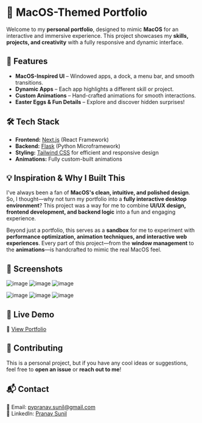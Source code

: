 # 🚀 MacOS-Themed Portfolio  

Welcome to my **personal portfolio**, designed to mimic **MacOS** for an interactive and immersive experience. This project showcases my **skills, projects, and creativity** with a fully responsive and dynamic interface.  

## 🎨 Features  
- **MacOS-Inspired UI** – Windowed apps, a dock, a menu bar, and smooth transitions.  
- **Dynamic Apps** – Each app highlights a different skill or project.  
- **Custom Animations** – Hand-crafted animations for smooth interactions.  
- **Easter Eggs & Fun Details** – Explore and discover hidden surprises!  

## 🛠️ Tech Stack  
- **Frontend:** [Next.js](https://nextjs.org/) (React Framework)  
- **Backend:** [Flask](https://flask.palletsprojects.com/) (Python Microframework)  
- **Styling:** [Tailwind CSS](https://tailwindcss.com/) for efficient and responsive design  
- **Animations:** Fully custom-built animations 

## 💡 Inspiration & Why I Built This  
I've always been a fan of **MacOS's clean, intuitive, and polished design**. So, I thought—why not turn my portfolio into a **fully interactive desktop environment**? This project was a way for me to combine **UI/UX design, frontend development, and backend logic** into a fun and engaging experience.  

Beyond just a portfolio, this serves as a **sandbox** for me to experiment with **performance optimization, animation techniques, and interactive web experiences**. Every part of this project—from the **window management** to the **animations**—is handcrafted to mimic the real MacOS feel.  

## 📸 Screenshots  
![image](https://github.com/user-attachments/assets/f12e7055-c513-4801-91a7-85230de760fb)
![image](https://github.com/user-attachments/assets/69f2bd15-b99f-4128-a36b-57ed8eff84c6)
![image](https://github.com/user-attachments/assets/2d1804ce-f661-4fc2-ad30-c36a91d01986)

![image](https://github.com/user-attachments/assets/66988b20-c4da-4836-a7f9-0c9d2227e12c)
![image](https://github.com/user-attachments/assets/c257e0fe-0b95-47f3-9d7c-4586405d9019)
![image](https://github.com/user-attachments/assets/26670833-e3e4-4155-be71-e1d2530477db)



## 🚀 Live Demo  
🔗 [View Portfolio](https://www.pypranav.com/)  

## 🤝 Contributing  
This is a personal project, but if you have any cool ideas or suggestions, feel free to **open an issue** or **reach out to me**!  

## 📬 Contact  
📧 Email: [pypranav.sunil@gmail.com](mailto:pypranav.sunil@gmail.com)  
💼 LinkedIn: [Pranav Sunil](https://www.linkedin.com/in/pypranav)  
